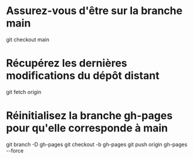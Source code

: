 # Assurez-vous d'être sur la branche main
git checkout main

# Récupérez les dernières modifications du dépôt distant
git fetch origin

# Réinitialisez la branche gh-pages pour qu'elle corresponde à main
git branch -D gh-pages
git checkout -b gh-pages
git push origin gh-pages --force
